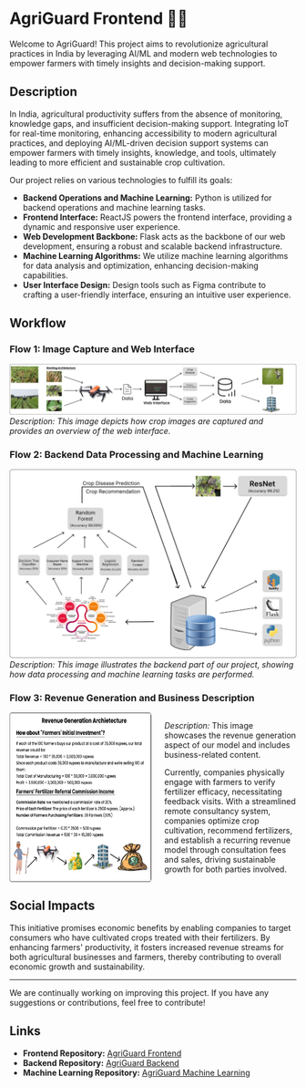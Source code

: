 # AgriGuard Frontend 🌱🚜

Welcome to AgriGuard! This project aims to revolutionize agricultural practices in India by leveraging AI/ML and modern web technologies to empower farmers with timely insights and decision-making support.

## Description

In India, agricultural productivity suffers from the absence of monitoring, knowledge gaps, and insufficient decision-making support. Integrating IoT for real-time monitoring, enhancing accessibility to modern agricultural practices, and deploying AI/ML-driven decision support systems can empower farmers with timely insights, knowledge, and tools, ultimately leading to more efficient and sustainable crop cultivation.

Our project relies on various technologies to fulfill its goals:

- **Backend Operations and Machine Learning:** Python is utilized for backend operations and machine learning tasks.
- **Frontend Interface:** ReactJS powers the frontend interface, providing a dynamic and responsive user experience.
- **Web Development Backbone:** Flask acts as the backbone of our web development, ensuring a robust and scalable backend infrastructure.
- **Machine Learning Algorithms:** We utilize machine learning algorithms for data analysis and optimization, enhancing decision-making capabilities.
- **User Interface Design:** Design tools such as Figma contribute to crafting a user-friendly interface, ensuring an intuitive user experience.

## Workflow

### Flow 1: Image Capture and Web Interface

![Flow 1](/src/flow/flow1.png)
_Description: This image depicts how crop images are captured and provides an overview of the web interface._

### Flow 2: Backend Data Processing and Machine Learning

![Flow 2](/src/flow/flow2.png)
_Description: This image illustrates the backend part of our project, showing how data processing and machine learning tasks are performed._

### Flow 3: Revenue Generation and Business Description

<div style="display: flex;">
  <img src="/src/flow/flow3.png" alt="Flow 3" width="50%">
  <div style="margin-left: 20px;">
    <p><em>Description:</em> This image showcases the revenue generation aspect of our model and includes business-related content.</p>
    <p>Currently, companies physically engage with farmers to verify fertilizer efficacy, necessitating feedback visits. With a streamlined remote consultancy system, companies optimize crop cultivation, recommend fertilizers, and establish a recurring revenue model through consultation fees and sales, driving sustainable growth for both parties involved.</p>
  </div>
</div>

## Social Impacts

This initiative promises economic benefits by enabling companies to target consumers who have cultivated crops treated with their fertilizers. By enhancing farmers' productivity, it fosters increased revenue streams for both agricultural businesses and farmers, thereby contributing to overall economic growth and sustainability.

---

We are continually working on improving this project. If you have any suggestions or contributions, feel free to contribute!

## Links

- **Frontend Repository:** [AgriGuard Frontend](https://github.com/ankitmalik84/AgriGuard_Frontend)
- **Backend Repository:** [AgriGuard Backend](https://github.com/ankitmalik84/AgriGuard_backend)
- **Machine Learning Repository:** [AgriGuard Machine Learning](https://github.com/ankitmalik84/AgriGuard_ML)
